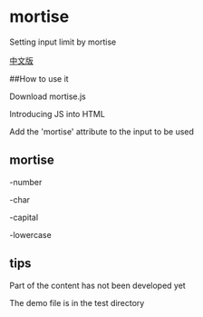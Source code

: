 # mortise

Setting input limit by mortise

[中文版](https://github.com/onemue/mortise/blob/master/README_zh.md)

##How to use it

Download mortise.js

Introducing JS into HTML

Add the 'mortise' attribute to the input to be used

## mortise

-number

-char

-capital

-lowercase

## tips

Part of the content has not been developed yet

The demo file is in the test directory